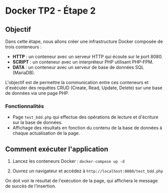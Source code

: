 # Docker TP2 - Étape 2

## Objectif

Dans cette étape, nous allons créer une infrastructure Docker composée de trois conteneurs :
- **HTTP** : un conteneur avec un serveur HTTP qui écoute sur le port 8080.
- **SCRIPT** : un conteneur avec un interpréteur PHP utilisant PHP-FPM.
- **DATA** : un conteneur avec un serveur de base de données SQL (MariaDB).


L'objectif est de permettre la communication entre ces conteneurs et d'exécuter des requêtes CRUD (Create, Read, Update, Delete) sur une base de données via une page PHP.

### Fonctionnalités

- Page `test_bdd.php` qui effectue des opérations de lecture et d'écriture sur la base de données.
- Affichage des résultats en fonction du contenu de la base de données à chaque actualisation de la page.

## Comment exécuter l'application

1. Lancez les conteneurs Docker : `docker-compose up -d`

2. Ouvrez un navigateur et accédez à `http://localhost:8080/test_bdd.php`

On doit voir le résultat de l'exécution de la page, qui affichera le message de succès de l'insertion.
 
